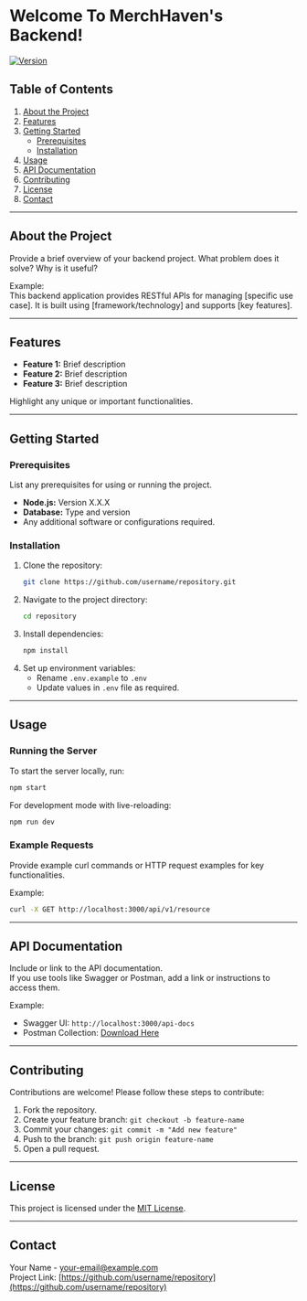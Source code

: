# Welcome To MerchHaven's Backend!

[![Version](https://img.shields.io/badge/version-1.0.0-brightgreen.svg)](https://github.com/username/repository/releases)

## Table of Contents

1. [About the Project](#about-the-project)
2. [Features](#features)
3. [Getting Started](#getting-started)
   - [Prerequisites](#prerequisites)
   - [Installation](#installation)
4. [Usage](#usage)
5. [API Documentation](#api-documentation)
6. [Contributing](#contributing)
7. [License](#license)
8. [Contact](#contact)

---

## About the Project

Provide a brief overview of your backend project. What problem does it solve? Why is it useful?

Example:  
This backend application provides RESTful APIs for managing [specific use case]. It is built using [framework/technology] and supports [key features].

---

## Features

- **Feature 1:** Brief description
- **Feature 2:** Brief description
- **Feature 3:** Brief description

Highlight any unique or important functionalities.

---

## Getting Started

### Prerequisites

List any prerequisites for using or running the project.

- **Node.js:** Version X.X.X
- **Database:** Type and version
- Any additional software or configurations required.

### Installation

1. Clone the repository:
   ```bash
   git clone https://github.com/username/repository.git
   ```
2. Navigate to the project directory:
   ```bash
   cd repository
   ```
3. Install dependencies:
   ```bash
   npm install
   ```
4. Set up environment variables:
   - Rename `.env.example` to `.env`
   - Update values in `.env` file as required.

---

## Usage

### Running the Server

To start the server locally, run:

```bash
npm start
```

For development mode with live-reloading:

```bash
npm run dev
```

### Example Requests

Provide example curl commands or HTTP request examples for key functionalities.

Example:

```bash
curl -X GET http://localhost:3000/api/v1/resource
```

---

## API Documentation

Include or link to the API documentation.  
If you use tools like Swagger or Postman, add a link or instructions to access them.

Example:

- Swagger UI: `http://localhost:3000/api-docs`
- Postman Collection: [Download Here](path/to/postman/collection)

---

## Contributing

Contributions are welcome! Please follow these steps to contribute:

1. Fork the repository.
2. Create your feature branch: `git checkout -b feature-name`
3. Commit your changes: `git commit -m "Add new feature"`
4. Push to the branch: `git push origin feature-name`
5. Open a pull request.

---

## License

This project is licensed under the [MIT License](LICENSE).

---

## Contact

Your Name - [your-email@example.com](mailto:your-email@example.com)  
Project Link: [https://github.com/username/repository](https://github.com/username/repository)
